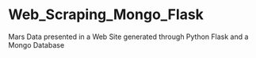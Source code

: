 # Web_Scraping_Mongo_Flask
Mars Data presented in a Web Site generated through Python Flask and a Mongo Database
